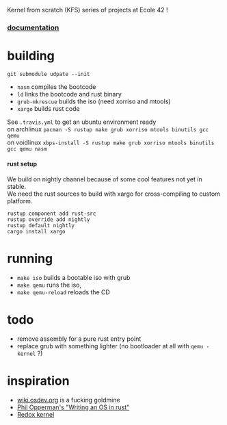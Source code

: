 Kernel from scratch (KFS) series of projects at Ecole 42 !

### [documentation](https://jzck.github.io/kernel/bluesnow/index.html)

# building

`git submodule udpate --init`  

  - `nasm` compiles the bootcode
  - `ld` links the bootcode and rust binary
  - `grub-mkrescue` builds the iso (need xorriso and mtools)
  - `xargo` builds rust code

See `.travis.yml` to get an ubuntu environment ready  
on archlinux `pacman -S rustup make grub xorriso mtools binutils gcc qemu`  
on voidlinux `xbps-install -S rustup make grub xorriso mtools binutils gcc qemu nasm`


#### rust setup

We build on nightly channel because of some cool features not yet in stable.  
We need the rust sources to build with xargo for cross-compiling to custom platform.  

```
rustup component add rust-src
rustup override add nightly
rustup default nightly
cargo install xargo
```

# running

  - `make iso` builds a bootable iso with grub
  - `make qemu` runs the iso, 
  - `make qemu-reload` reloads the CD

# todo

  - remove assembly for a pure rust entry point
  - replace grub with something lighter	(no bootloader at all with `qemu -kernel` ?)

# inspiration

  - [wiki.osdev.org](https://wiki.osdev.org) is a fucking goldmine
  - [Phil Opperman's "Writing an OS in rust"](https://os.phil-opp.com/)
  - [Redox kernel](https://github.com/redox/kernel)
